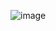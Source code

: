 ![image](https://user-images.githubusercontent.com/81582218/192090747-3de00066-5c18-4e17-95a6-dd371c036b48.png)
